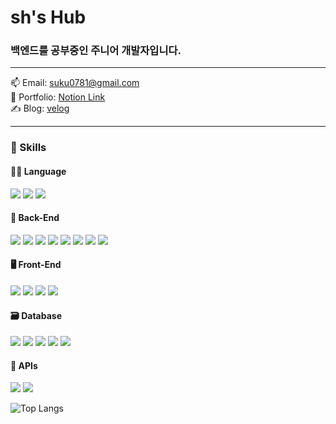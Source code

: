 <div>
  <h1>sh's Hub</h1>
  <h3>백엔드를 공부중인 주니어 개발자입니다.</h3>
</div>

---

📫 Email: suku0781@gmail.com  
📓 Portfolio: [Notion Link](https://bald-pail-0af.notion.site/Kim-SuHyeok-ea13bd7f630d4cb5b99b709ec3d51e5f?pvs=4)  
✍️ Blog: [velog](https://velog.io/@yukina1418)

---

### 🚀 Skills

#### 👨‍💻 Language
<p>
  <img src="https://img.shields.io/badge/Java-E0234E.svg?&style=for-the-badge&logo=java&logoColor=white"/>
  <img src="https://img.shields.io/badge/JavaScript-F7DF1E.svg?&style=for-the-badge&logo=JavaScript&logoColor=black"/>
  <img src="https://img.shields.io/badge/TypeScript-3178C6.svg?&style=for-the-badge&logo=TypeScript&logoColor=white"/>
</p>

#### 🔧 Back-End
<p>
  <img src="https://img.shields.io/badge/Spring-6DB33F.svg?&style=for-the-badge&logo=Spring&logoColor=white"/>
  <img src="https://img.shields.io/badge/SpringBoot-6DB33F.svg?&style=for-the-badge&logo=Spring-Boot&logoColor=white"/>
  <img src="https://img.shields.io/badge/Node.js-339933.svg?&style=for-the-badge&logo=Node.js&logoColor=white"/>
  <img src="https://img.shields.io/badge/NestJS-E0234E.svg?&style=for-the-badge&logo=nestjs&logoColor=white"/>
  <img src="https://img.shields.io/badge/MyBatis-0052CC.svg?&style=for-the-badge&logo=MySQL&logoColor=white"/>
  <img src="https://img.shields.io/badge/JPA-59666C.svg?&style=for-the-badge&logo=Hibernate&logoColor=white"/>
  <img src="https://img.shields.io/badge/TypeORM-FF4785.svg?&style=for-the-badge&logo=TypeScript&logoColor=white"/>
  <img src="https://img.shields.io/badge/Docker-2496ED?style=for-the-badge&logo=docker&logoColor=white"/>
</p>

#### 🖥 Front-End
<p>
  <img src="https://img.shields.io/badge/JSP-007396.svg?&style=for-the-badge&logo=jsp&logoColor=white"/>
  <img src="https://img.shields.io/badge/React-61DAFB.svg?&style=for-the-badge&logo=React&logoColor=black"/>
  <img src="https://img.shields.io/badge/jQuery-0769AD.svg?&style=for-the-badge&logo=jQuery&logoColor=white"/>
  <img src="https://img.shields.io/badge/Nextjs-000000.svg?&style=for-the-badge&logo=next.js&logoColor=white"/>
</p>

#### 🗃 Database
<p>
  <img src="https://img.shields.io/badge/MySQL-4479A1.svg?&style=for-the-badge&logo=MySQL&logoColor=white"/>
  <img src="https://img.shields.io/badge/Oracle-F80000.svg?&style=for-the-badge&logo=Oracle&logoColor=white"/>
  <img src="https://img.shields.io/badge/MariaDB-003545.svg?&style=for-the-badge&logo=MariaDB&logoColor=white"/>
  <img src="https://img.shields.io/badge/MongoDB-47A248.svg?&style=for-the-badge&logo=MongoDB&logoColor=white"/>
  <img src="https://img.shields.io/badge/PostgreSQL-336791.svg?&style=for-the-badge&logo=PostgreSQL&logoColor=white"/>
</p>

#### 🔌 APIs
<p align="left">
<img src="https://img.shields.io/badge/Toss%20Payments-0046FF.svg?&style=for-the-badge&logo=toss&logoColor=white"/>
<img src="https://img.shields.io/badge/Kakao-FFCD00.svg?&style=for-the-badge&logo=kakao&logoColor=black"/>
</p>

![Top Langs](https://github-readme-stats.vercel.app/api/top-langs/?username=suku0781&layout=compact)
